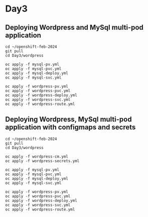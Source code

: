 # Day3

## Deploying Wordpress and MySql multi-pod application
```
cd ~/openshift-feb-2024
git pull
cd Day3/wordpress

oc apply -f mysql-pv.yml
oc apply -f mysql-pvc.yml
oc apply -f mysql-deploy.yml
oc apply -f mysql-svc.yml

oc apply -f wordpress-pv.yml
oc apply -f wordpress-pvc.yml
oc apply -f wordpress-deploy.yml
oc apply -f wordpress-svc.yml
oc apply -f wordpress-route.yml
```

## Deploying Wordpress, MySql multi-pod application with configmaps and secrets
```
cd ~/openshift-feb-2024
git pull
cd Day3/wordpress

oc apply -f wordpress-cm.yml
oc apply -f wordpress-secrets.yml

oc apply -f mysql-pv.yml
oc apply -f mysql-pvc.yml
oc apply -f mysql-deploy.yml
oc apply -f mysql-svc.yml

oc apply -f wordpress-pv.yml
oc apply -f wordpress-pvc.yml
oc apply -f wordpress-deploy.yml
oc apply -f wordpress-svc.yml
oc apply -f wordpress-route.yml
```
